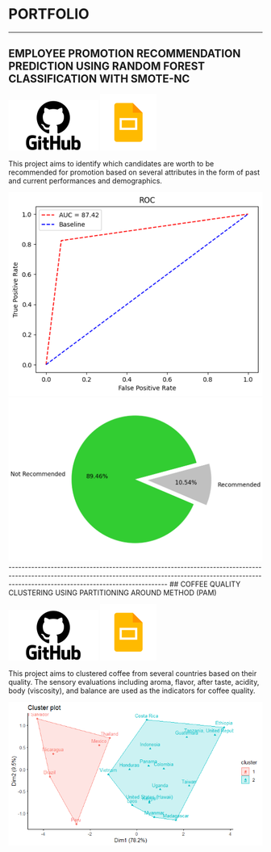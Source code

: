 # PORTFOLIO
---
## EMPLOYEE PROMOTION RECOMMENDATION PREDICTION USING RANDOM FOREST CLASSIFICATION WITH SMOTE-NC

[![View on GitHub](GitHub-logo1.png)](https://github.com/putrinurdianti/employee_promotion_recommendation_prediction)
[![View on Slides](gslides1.png)](https://docs.google.com/presentation/d/1j3ZKoYccuqNorLleTpSnSP4914O_tiiNqOobVd4Wags/edit?usp=sharing)

This project aims to identify which candidates are worth to be recommended for promotion based on several attributes in the form of past and current performances and demographics.

<center><img src="roc employee promotion.png"/></center>
<center><img src="pred.png"/></center>
-------------------------------------------------------------------------------------------------------------------------------------------------------------------------------------------------------------
## COFFEE QUALITY CLUSTERING USING PARTITIONING AROUND METHOD (PAM)

[![View on GitHub](GitHub-logo1.png)](https://github.com/putrinurdianti/coffee_quality_clustering/blob/main/coffee%20quality%20clustering.R)
[![View on Slides](gslides1.png)](https://docs.google.com/presentation/d/1W4O0TTy444kP3EiDzhERhnlUNJlv8JyJkvhMrwojabI/edit?usp=sharing)

This project aims to clustered coffee from several countries based on their quality. The sensory evaluations including aroma, flavor, after taste, acidity, body (viscosity), and balance are used as the indicators for coffee quality.

<center><img src="Cluster Plot.png"/></center>
